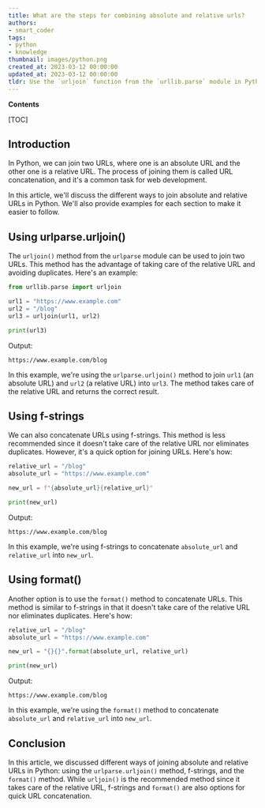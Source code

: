 ```yaml
---
title: What are the steps for combining absolute and relative urls?
authors:
- smart_coder
tags:
- python
- knowledge
thumbnail: images/python.png
created_at: 2023-03-12 00:00:00
updated_at: 2023-03-12 00:00:00
tldr: Use the `urljoin` function from the `urllib.parse` module in Python to join absolute and relative URLs.
---
```


**Contents**

[TOC]

## Introduction

In Python, we can join two URLs, where one is an absolute URL and the other one is a relative URL. The process of joining them is called URL concatenation, and it's a common task for web development.

In this article, we'll discuss the different ways to join absolute and relative URLs in Python. We'll also provide examples for each section to make it easier to follow.

## Using urlparse.urljoin()

The `urljoin()` method from the `urlparse` module can be used to join two URLs. This method has the advantage of taking care of the relative URL and avoiding duplicates. Here's an example:

```python
from urllib.parse import urljoin

url1 = "https://www.example.com"
url2 = "/blog"
url3 = urljoin(url1, url2)

print(url3)
```

Output:
```
https://www.example.com/blog
```

In this example, we're using the `urlparse.urljoin()` method to join `url1` (an absolute URL) and `url2` (a relative URL) into `url3`. The method takes care of the relative URL and returns the correct result.

## Using f-strings

We can also concatenate URLs using f-strings. This method is less recommended since it doesn't take care of the relative URL nor eliminates duplicates. However, it's a quick option for joining URLs. Here's how:

```python
relative_url = "/blog"
absolute_url = "https://www.example.com"

new_url = f"{absolute_url}{relative_url}"

print(new_url)
```

Output:
```
https://www.example.com/blog
```

In this example, we're using f-strings to concatenate `absolute_url` and `relative_url` into `new_url`.

## Using format()

Another option is to use the `format()` method to concatenate URLs. This method is similar to f-strings in that it doesn't take care of the relative URL nor eliminates duplicates. Here's how:

```python
relative_url = "/blog"
absolute_url = "https://www.example.com"

new_url = "{}{}".format(absolute_url, relative_url)

print(new_url)
```

Output:
```
https://www.example.com/blog
```

In this example, we're using the `format()` method to concatenate `absolute_url` and `relative_url` into `new_url`.

## Conclusion

In this article, we discussed different ways of joining absolute and relative URLs in Python: using the `urlparse.urljoin()` method, f-strings, and the `format()` method. While `urljoin()` is the recommended method since it takes care of the relative URL, f-strings and `format()` are also options for quick URL concatenation.
